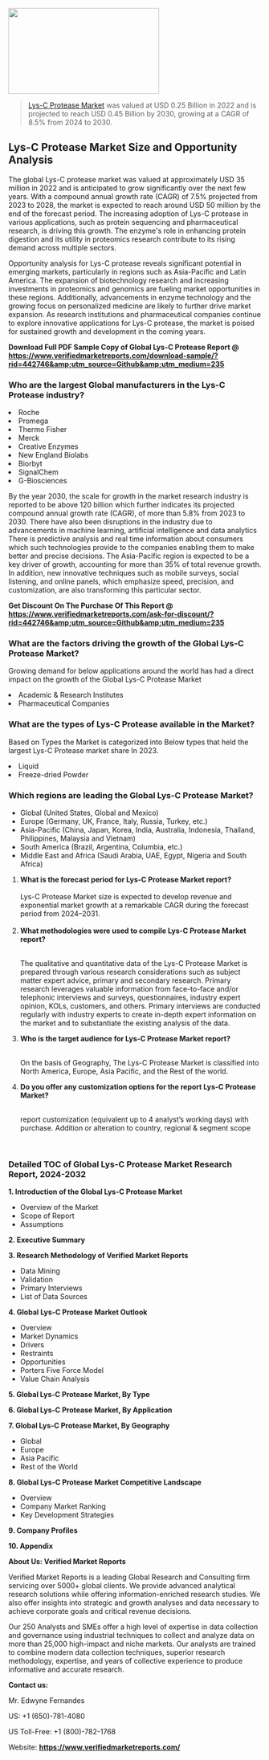 <img src="https://ffe5etoiles.com/wp-content/uploads/2024/12/MST1-300x171.png" alt="" width="300" height="171" class="alignnone size-medium wp-image-20088" /><blockquote><p><p><a href="https://www.verifiedmarketreports.com/download-sample/?rid=442746&utm_source=Github&utm_medium=235" target="_blank">Lys-C Protease Market</a> was valued at USD 0.25 Billion in 2022 and is projected to reach USD 0.45 Billion by 2030, growing at a CAGR of 8.5% from 2024 to 2030.</p></blockquote><p><h2>Lys-C Protease Market Size and Opportunity Analysis</h2> <p>The global Lys-C protease market was valued at approximately USD 35 million in 2022 and is anticipated to grow significantly over the next few years. With a compound annual growth rate (CAGR) of 7.5% projected from 2023 to 2028, the market is expected to reach around USD 50 million by the end of the forecast period. The increasing adoption of Lys-C protease in various applications, such as protein sequencing and pharmaceutical research, is driving this growth. The enzyme's role in enhancing protein digestion and its utility in proteomics research contribute to its rising demand across multiple sectors.</p> <p>Opportunity analysis for Lys-C protease reveals significant potential in emerging markets, particularly in regions such as Asia-Pacific and Latin America. The expansion of biotechnology research and increasing investments in proteomics and genomics are fueling market opportunities in these regions. Additionally, advancements in enzyme technology and the growing focus on personalized medicine are likely to further drive market expansion. As research institutions and pharmaceutical companies continue to explore innovative applications for Lys-C protease, the market is poised for sustained growth and development in the coming years.</p> </p><p class=""><strong>Download Full PDF Sample Copy of Global Lys-C Protease Report @ <a href="https://www.verifiedmarketreports.com/download-sample/?rid=442746&amp;utm_source=Github&amp;utm_medium=235" target="_blank">https://www.verifiedmarketreports.com/download-sample/?rid=442746&amp;utm_source=Github&amp;utm_medium=235</a></strong></p><h3 id="" class="">Who are the largest Global manufacturers in the Lys-C Protease industry?</h3><p><li>Roche</li><li> Promega</li><li> Thermo Fisher</li><li> Merck</li><li> Creative Enzymes</li><li> New England Biolabs</li><li> Biorbyt</li><li> SignalChem</li><li> G-Biosciences</li></p><div class=""><div class="" dir="" data-message-author-role="" data-message-id="" data-message-model-slug=""><div class=""><div class=""><div class=""><div class="" dir="" data-message-author-role="" data-message-id="" data-message-model-slug=""><div class=""><div class=""><p>By the year 2030, the scale for growth in the market research industry is reported to be above 120 billion which further indicates its projected compound annual growth rate (CAGR), of more than 5.8% from 2023 to 2030. There have also been disruptions in the industry due to advancements in machine learning, artificial intelligence and data analytics There is predictive analysis and real time information about consumers which such technologies provide to the companies enabling them to make better and precise decisions. The Asia-Pacific region is expected to be a key driver of growth, accounting for more than 35% of total revenue growth. In addition, new innovative techniques such as mobile surveys, social listening, and online panels, which emphasize speed, precision, and customization, are also transforming this particular sector.</p><p><strong>Get Discount On The Purchase Of This Report @&nbsp; <a href="https://www.verifiedmarketreports.com/ask-for-discount/?rid=442746&amp;utm_source=Github&amp;utm_medium=235" target="_blank">https://www.verifiedmarketreports.com/ask-for-discount/?rid=442746&amp;utm_source=Github&amp;utm_medium=235</a></strong></p></div></div></div></div></div></div></div></div><h3 id="" class="">What are the factors driving the growth of the Global Lys-C Protease Market?</h3><p id="" class="">Growing demand for below applications around the world has had a direct impact on the growth of the Global Lys-C Protease Market</p><p id="" class=""><li>Academic & Research Institutes</li><li> Pharmaceutical Companies</li></p><h3 id="" class="">What are the types of Lys-C Protease available in the Market?</h3><p id="" class="">Based on Types the Market is categorized into Below types that held the largest Lys-C Protease market share In 2023.</p><p id="" class=""><li>Liquid</li><li> Freeze-dried Powder</li></p><h3 id="" class="">Which regions are leading the Global Lys-C Protease Market?</h3><ul><li>Global (United States, Global and Mexico)</li><li>Europe (Germany, UK, France, Italy, Russia, Turkey, etc.)</li><li>Asia-Pacific (China, Japan, Korea, India, Australia, Indonesia, Thailand, Philippines, Malaysia and Vietnam)</li><li>South America (Brazil, Argentina, Columbia, etc.)</li><li>Middle East and Africa (Saudi Arabia, UAE, Egypt, Nigeria and South Africa)</li></ul><p><ol><li><strong>What is the forecast period for Lys-C Protease Market report?<br /></strong><br /><span data-sheets-root="1" data-sheets-value="{&quot;1&quot;:2,&quot;2&quot;:&quot;XXXX size is expected to develop revenue and exponential market growth at a remarkable CAGR during the forecast period from 2024&ndash;2030.&quot;}" data-sheets-userformat="{&quot;2&quot;:12674,&quot;4&quot;:{&quot;1&quot;:2,&quot;2&quot;:16776960},&quot;10&quot;:2,&quot;11&quot;:0,&quot;15&quot;:&quot;Arial&quot;,&quot;16&quot;:12}">Lys-C Protease Market size is expected to develop revenue and exponential market growth at a remarkable CAGR during the forecast period from 2024&ndash;2031.</span><br /><br /></li><li><strong>What methodologies were used to compile Lys-C Protease Market report?<br /><br /></strong><p>The qualitative and quantitative data of the&nbsp;Lys-C Protease Market is prepared through various research considerations such as subject matter expert advice, primary and secondary research. Primary research leverages valuable information from face-to-face and/or telephonic interviews and surveys, questionnaires, industry expert opinion, KOLs, customers, and others. Primary interviews are conducted regularly with industry experts to create in-depth expert information on the market and to substantiate the existing analysis of the data.&nbsp;</p></li><li><strong>Who is the target audience for Lys-C Protease Market report?<br /><br /></strong><p>On the basis of Geography, The&nbsp;Lys-C Protease Market is classified into North America, Europe, Asia Pacific, and the Rest of the world.</p></li><li><strong>Do you offer any customization options for the report Lys-C Protease Market?<br /><br /></strong><p>report customization (equivalent up to 4 analyst&rsquo;s working days) with purchase. Addition or alteration to country, regional &amp; segment scope</p><p>&nbsp;</p></li></ol></p><h3 id="" class="">Detailed TOC of Global Lys-C Protease Market Research Report, 2024-2032</h3><p id="" class=""><strong>1. Introduction of the Global Lys-C Protease Market</strong></p><ul><li>Overview of the Market</li><li>Scope of Report</li><li>Assumptions</li></ul><p id="" class=""><strong>2. Executive Summary</strong></p><p id="" class=""><strong>3. Research Methodology of&nbsp;Verified Market Reports</strong></p><ul><li>Data Mining</li><li>Validation</li><li>Primary Interviews</li><li>List of Data Sources</li></ul><p id="" class=""><strong>4. Global Lys-C Protease Market Outlook</strong></p><ul><li>Overview</li><li>Market Dynamics</li><li>Drivers</li><li>Restraints</li><li>Opportunities</li><li>Porters Five Force Model</li><li>Value Chain Analysis</li></ul><p id="" class=""><strong>5. Global Lys-C Protease Market, By&nbsp;Type</strong></p><p id="" class=""><strong>6. Global Lys-C Protease Market, By Application</strong></p><p id="" class=""><strong>7. Global Lys-C Protease Market, By Geography</strong></p><ul><li>Global</li><li>Europe</li><li>Asia Pacific</li><li>Rest of the World</li></ul><p id="" class=""><strong>8. Global Lys-C Protease Market Competitive Landscape</strong></p><ul><li>Overview</li><li>Company Market Ranking</li><li>Key Development Strategies</li></ul><p id="" class=""><strong>9. Company Profiles</strong></p><p id="" class=""><strong>10. Appendix</strong></p><p id="" class=""><strong>About Us: Verified Market Reports</strong></p><p id="" class="">Verified Market Reports is a leading Global Research and Consulting firm servicing over 5000+ global clients. We provide advanced analytical research solutions while offering information-enriched research studies. We also offer insights into strategic and growth analyses and data necessary to achieve corporate goals and critical revenue decisions.</p><p id="" class="">Our 250 Analysts and SMEs offer a high level of expertise in data collection and governance using industrial techniques to collect and analyze data on more than 25,000 high-impact and niche markets. Our analysts are trained to combine modern data collection techniques, superior research methodology, expertise, and years of collective experience to produce informative and accurate research.</p><p id="" class=""><strong>Contact us:</strong></p><p id="" class="">Mr. Edwyne Fernandes</p><p id="" class="">US: +1 (650)-781-4080</p><p id="" class="">US Toll-Free: +1 (800)-782-1768</p><p id="" class="">Website: <a target="" data-test-app-aware-link=""><strong>https://www.verifiedmarketreports.com/</strong></a></p>
